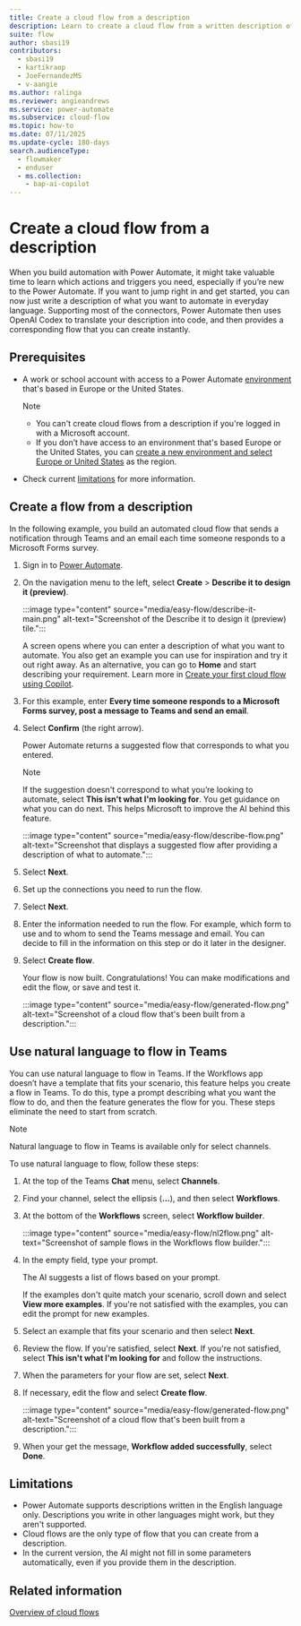 ```yaml
---
title: Create a cloud flow from a description
description: Learn to create a cloud flow from a written description of the scenario.
suite: flow
author: sbasi19
contributors:
  - sbasi19
  - kartikraop
  - JoeFernandezMS
  - v-aangie
ms.author: ralinga
ms.reviewer: angieandrews
ms.service: power-automate
ms.subservice: cloud-flow
ms.topic: how-to
ms.date: 07/11/2025
ms.update-cycle: 180-days
search.audienceType: 
  - flowmaker
  - enduser
  - ms.collection: 
    - bap-ai-copilot
---
```


# Create a cloud flow from a description

When you build automation with Power Automate, it might take valuable time to learn which actions and triggers you need, especially if you’re new to the Power Automate. If you want to jump right in and get started, you can now just write a description of what you want to automate in everyday language. Supporting most of the connectors, Power Automate then uses OpenAI Codex to translate your description into code, and then provides a corresponding flow that you can create instantly.

## Prerequisites

- A work or school account with access to a Power Automate [environment](/power-platform/admin/create-environment#create-an-environment-in-the-power-platform-admin-center) that's based in Europe or the United States.
  
  > [!NOTE]
  > - You can't create cloud flows from a description if you're logged in with a Microsoft account.
  > - If you don’t have access to an environment that's based Europe or the United States, you can [create a new environment and select Europe or United States](/power-platform/admin/create-environment#create-an-environment-in-the-power-platform-admin-center) as the region.

- Check current [limitations](#limitations) for more information.

## Create a flow from a description

In the following example, you build an automated cloud flow that sends a notification through Teams and an email each time someone responds to a Microsoft Forms survey.

1. Sign in to [Power Automate](https://make.powerautomate.com).

1. On the navigation menu to the left, select **Create** > **Describe it to design it (preview)**.

    :::image type="content" source="media/easy-flow/describe-it-main.png" alt-text="Screenshot of the Describe it to design it (preview) tile.":::

   A screen opens where you can enter a description of what you want to automate. You also get an example you can use for inspiration and try it out right away. As an alternative, you can go to **Home** and start describing your requirement. Learn more in [Create your first cloud flow using Copilot](create-cloud-flow-using-copilot.md).

1. For this example, enter **Every time someone responds to a Microsoft Forms survey, post a message to Teams and send an email**.

1. Select **Confirm** (the right arrow).

    Power Automate returns a suggested flow that corresponds to what you entered.

    > [!NOTE]
    > If the suggestion doesn't correspond to what you’re looking to automate, select **This isn't what I'm looking for**. You get guidance on what you can do next. This helps Microsoft to improve the AI behind this feature.

    :::image type="content" source="media/easy-flow/describe-flow.png" alt-text="Screenshot that displays a suggested flow after providing a description of what to automate.":::

1. Select **Next**.

1. Set up the connections you need to run the flow.

1. Select **Next**.

1. Enter the information needed to run the flow. For example, which form to use and to whom to send the Teams message and email. You can decide to fill in the information on this step or do it later in the designer.

1. Select **Create flow**.

   Your flow is now built. Congratulations! You can make modifications and edit the flow, or save and test it.

    :::image type="content" source="media/easy-flow/generated-flow.png" alt-text="Screenshot of a cloud flow that's been built from a description.":::

## Use natural language to flow in Teams

You can use natural language to flow in Teams. If the Workflows app doesn’t have a template that fits your scenario, this feature helps you create a flow in Teams. To do this, type a prompt describing what you want the flow to do, and then the feature generates the flow for you. These steps eliminate the need to start from scratch.

> [!NOTE]
> Natural language to flow in Teams is available only for select channels.

To use natural language to flow, follow these steps:

1. At the top of the Teams **Chat** menu, select **Channels**.
1. Find your channel, select the ellipsis (**...**), and then select **Workflows**.
1. At the bottom of the **Workflows** screen, select **Workflow builder**.

     :::image type="content" source="media/easy-flow/nl2flow.png" alt-text="Screenshot of sample flows in the Workflows flow builder.":::

1. In the empty field, type your prompt.

    The AI suggests a list of flows based on your prompt.

    If the examples don't quite match your scenario, scroll down and select **View more examples**. If you're not satisfied with the examples, you can edit the prompt for new examples.
1. Select an example that fits your scenario and then select **Next**.
1. Review the flow. If you're satisfied, select **Next**. If you're not satisfied, select **This isn't what I'm looking for** and follow the instructions.
1. When the parameters for your flow are set, select **Next**.
1. If necessary, edit the flow and select **Create flow**.

    :::image type="content" source="media/easy-flow/generated-flow.png" alt-text="Screenshot of a cloud flow that's been built from a description.":::

1. When your get the message, **Workflow added successfully**, select **Done**.

## Limitations

- Power Automate supports descriptions written in the English language only. Descriptions you write in other languages might work, but they aren't supported.
- Cloud flows are the only type of flow that you can create from a description.
- In the current version, the AI might not fill in some parameters automatically, even if you provide them in the description.
  
## Related information

[Overview of cloud flows](overview-cloud.md)
